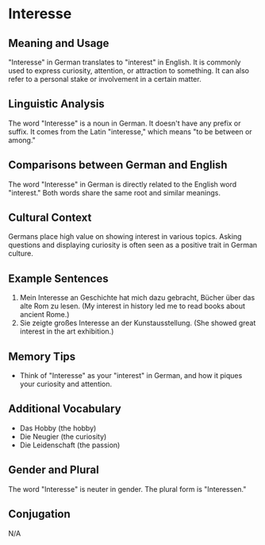 # Interesse
## Meaning and Usage
"Interesse" in German translates to "interest" in English. It is commonly used to express curiosity, attention, or attraction to something. It can also refer to a personal stake or involvement in a certain matter.

## Linguistic Analysis
The word "Interesse" is a noun in German. It doesn't have any prefix or suffix. It comes from the Latin "interesse," which means "to be between or among."

## Comparisons between German and English
The word "Interesse" in German is directly related to the English word "interest." Both words share the same root and similar meanings.

## Cultural Context
Germans place high value on showing interest in various topics. Asking questions and displaying curiosity is often seen as a positive trait in German culture.

## Example Sentences
1. Mein Interesse an Geschichte hat mich dazu gebracht, Bücher über das alte Rom zu lesen. (My interest in history led me to read books about ancient Rome.)
2. Sie zeigte großes Interesse an der Kunstausstellung. (She showed great interest in the art exhibition.)

## Memory Tips
- Think of "Interesse" as your "interest" in German, and how it piques your curiosity and attention.

## Additional Vocabulary
- Das Hobby (the hobby)
- Die Neugier (the curiosity)
- Die Leidenschaft (the passion)

## Gender and Plural
The word "Interesse" is neuter in gender. The plural form is "Interessen."

## Conjugation
N/A